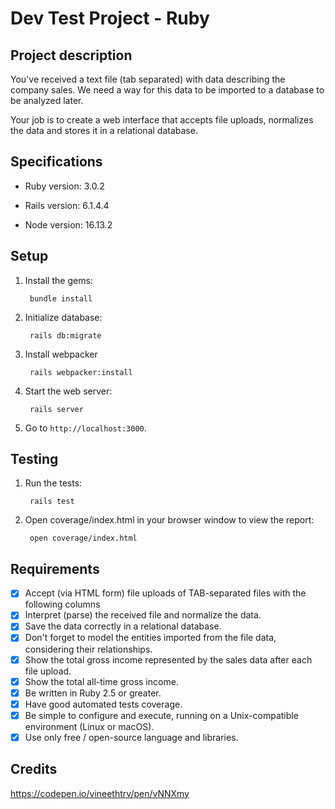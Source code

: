 # Dev Test Project - Ruby

## Project description

You've received a text file (tab separated) with data describing the company sales. We need a way for this data to be imported to a database to be analyzed later.

Your job is to create a web interface that accepts file uploads, normalizes the data and stores it in a relational database.

## Specifications

* Ruby version: 3.0.2

* Rails version: 6.1.4.4

* Node version: 16.13.2

## Setup

1. Install the gems:

        bundle install

1. Initialize database:

        rails db:migrate

1. Install webpacker

        rails webpacker:install

1. Start the web server:

        rails server

1. Go to `http://localhost:3000`.

## Testing

1. Run the tests:

        rails test

1. Open coverage/index.html in your browser window to view the report:

        open coverage/index.html

## Requirements

* [x]  Accept (via HTML form) file uploads of TAB-separated files with the following columns
* [x]  Interpret (parse) the received file and normalize the data.
* [x]  Save the data correctly in a relational database.
* [x]  Don't forget to model the entities imported from the file data, considering their relationships.
* [x]  Show the total gross income represented by the sales data after each file upload.
* [x]  Show the total all-time gross income.
* [x]  Be written in Ruby 2.5 or greater.
* [x]  Have good automated tests coverage.
* [x]  Be simple to configure and execute, running on a Unix-compatible environment (Linux or macOS).
* [x]  Use only free / open-source language and libraries.

## Credits

https://codepen.io/vineethtrv/pen/vNNXmy
